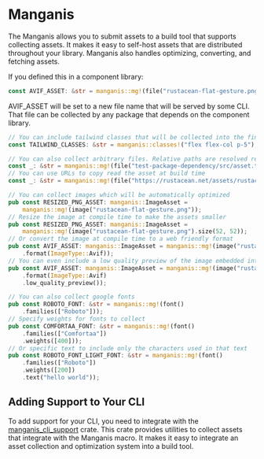 # Manganis

The Manganis allows you to submit assets to a build tool that supports collecting assets. It makes it easy to self-host assets that are distributed throughout your library. Manganis also handles optimizing, converting, and fetching assets.

If you defined this in a component library:
```rust
const AVIF_ASSET: &str = manganis::mg!(file("rustacean-flat-gesture.png"));
```

AVIF_ASSET will be set to a new file name that will be served by some CLI. That file can be collected by any package that depends on the component library.

```rust
// You can include tailwind classes that will be collected into the final binary
const TAILWIND_CLASSES: &str = manganis::classes!("flex flex-col p-5");

// You can also collect arbitrary files. Relative paths are resolved relative to the package root
const _: &str = manganis::mg!(file("test-package-dependency/src/asset.txt"));
// You can use URLs to copy read the asset at build time
const _: &str = manganis::mg!(file("https://rustacean.net/assets/rustacean-flat-happy.png"));

// You can collect images which will be automatically optimized
pub const RESIZED_PNG_ASSET: manganis::ImageAsset =
    manganis::mg!(image("rustacean-flat-gesture.png"));
// Resize the image at compile time to make the assets smaller
pub const RESIZED_PNG_ASSET: manganis::ImageAsset =
    manganis::mg!(image("rustacean-flat-gesture.png").size(52, 52));
// Or convert the image at compile time to a web friendly format
pub const AVIF_ASSET: manganis::ImageAsset = manganis::mg!(image("rustacean-flat-gesture.png")
    .format(ImageType::Avif));
// You can even include a low quality preview of the image embedded into the url
pub const AVIF_ASSET: manganis::ImageAsset = manganis::mg!(image("rustacean-flat-gesture.png")
	.format(ImageType::Avif)
	.low_quality_preview());

// You can also collect google fonts
pub const ROBOTO_FONT: &str = manganis::mg!(font()
    .families(["Roboto"]));
// Specify weights for fonts to collect
pub const COMFORTAA_FONT: &str = manganis::mg!(font()
    .families(["Comfortaa"])
    .weights([400]));
// Or specific text to include only the characters used in that text
pub const ROBOTO_FONT_LIGHT_FONT: &str = manganis::mg!(font()
    .families(["Roboto"])
    .weights([200])
    .text("hello world"));
```

## Adding Support to Your CLI

To add support for your CLI, you need to integrate with the [manganis_cli_support](https://github.com/DioxusLabs/collect-assets/tree/master/cli-support) crate. This crate provides utilities to collect assets that integrate with the Manganis macro. It makes it easy to integrate an asset collection and optimization system into a build tool.
